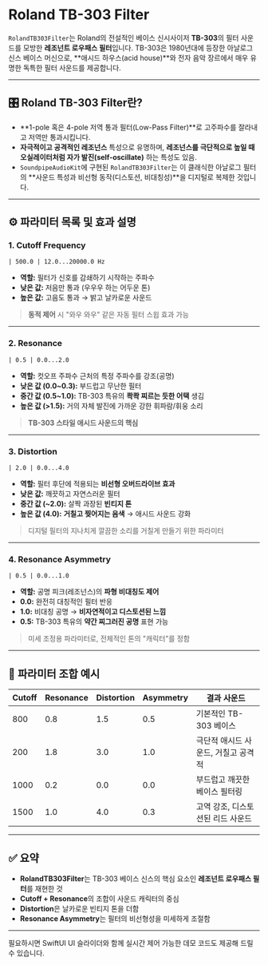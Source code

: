 # Roland TB-303 Filter

`RolandTB303Filter`는 Roland의 전설적인 베이스 신시사이저 **TB-303**의 필터 사운드를 모방한 **레조넌트 로우패스 필터**입니다.
TB-303은 1980년대에 등장한 아날로그 신스 베이스 머신으로, \*\*애시드 하우스(acid house)\*\*와 전자 음악 장르에서 매우 유명한 독특한 필터 사운드를 제공합니다.

---

## 🎛️ Roland TB-303 Filter란?

* \*\*1-pole 혹은 4-pole 저역 통과 필터(Low-Pass Filter)\*\*로
  고주파수를 잘라내고 저역만 통과시킵니다.
* **자극적이고 공격적인 레조넌스** 특성으로 유명하며,
  **레조넌스를 극단적으로 높일 때 오실레이터처럼 자가 발진(self-oscillate)** 하는 특성도 있음.
* `SoundpipeAudioKit`에 구현된 `RolandTB303Filter`는 이 클래식한 아날로그 필터의 \*\*사운드 특성과 비선형 동작(디스토션, 비대칭성)\*\*을 디지털로 복제한 것입니다.

---

## ⚙️ 파라미터 목록 및 효과 설명

### 1. **Cutoff Frequency**

`| 500.0 | 12.0...20000.0 Hz`

* **역할:** 필터가 신호를 감쇄하기 시작하는 주파수
* **낮은 값:** 저음만 통과 (우우우 하는 어두운 톤)
* **높은 값:** 고음도 통과 → 밝고 날카로운 사운드

> **동적 제어** 시 "와우 와우" 같은 자동 필터 스윕 효과 가능

---

### 2. **Resonance**

`| 0.5 | 0.0...2.0`

* **역할:** 컷오프 주파수 근처의 특정 주파수를 강조(공명)
* **낮은 값 (0.0\~0.3):** 부드럽고 무난한 필터
* **중간 값 (0.5\~1.0):** TB-303 특유의 **콱콱 찌르는 듯한 어택** 생김
* **높은 값 (>1.5):** 거의 자체 발진에 가까운 강한 휘파람/휘웅 소리

> **TB-303 스타일 애시드 사운드의 핵심**

---

### 3. **Distortion**

`| 2.0 | 0.0...4.0`

* **역할:** 필터 후단에 적용되는 **비선형 오버드라이브 효과**
* **낮은 값:** 깨끗하고 자연스러운 필터
* **중간 값 (\~2.0):** 살짝 과장된 **빈티지 톤**
* **높은 값 (4.0):** **거칠고 찢어지는 음색** → 애시드 사운드 강화

> 디지털 필터의 지나치게 깔끔한 소리를 거칠게 만들기 위한 파라미터

---

### 4. **Resonance Asymmetry**

`| 0.5 | 0.0...1.0`

* **역할:** 공명 피크(레조넌스)의 **파형 비대칭도 제어**
* **0.0:** 완전히 대칭적인 필터 반응
* **1.0:** 비대칭 공명 → **비자연적이고 디스토션된 느낌**
* **0.5:** TB-303 특유의 **약간 찌그러진 공명** 표현 가능

> 미세 조정용 파라미터로, 전체적인 톤의 "캐릭터"를 정함

---

## 🧪 파라미터 조합 예시

| Cutoff | Resonance | Distortion | Asymmetry | 결과 사운드               |
| ------ | --------- | ---------- | --------- | -------------------- |
| 800    | 0.8       | 1.5        | 0.5       | 기본적인 TB-303 베이스      |
| 200    | 1.8       | 3.0        | 1.0       | 극단적 애시드 사운드, 거칠고 공격적 |
| 1000   | 0.2       | 0.0        | 0.0       | 부드럽고 깨끗한 베이스 필터링     |
| 1500   | 1.0       | 4.0        | 0.3       | 고역 강조, 디스토션된 리드 사운드  |

---

## ✅ 요약

* **RolandTB303Filter**는 TB-303 베이스 신스의 핵심 요소인 **레조넌트 로우패스 필터**를 재현한 것
* **Cutoff + Resonance**의 조합이 사운드 캐릭터의 중심
* **Distortion**은 날카로운 빈티지 톤을 더함
* **Resonance Asymmetry**는 필터의 비선형성을 미세하게 조절함

---

필요하시면 SwiftUI UI 슬라이더와 함께 실시간 제어 가능한 데모 코드도 제공해 드릴 수 있습니다.
